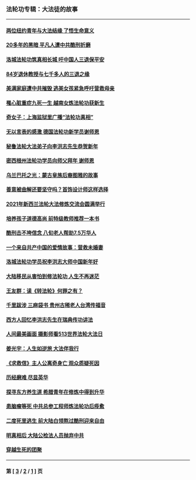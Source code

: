 ### 法轮功专辑：大法徒的故事
---
#### [两位纽约青年与大法结缘 了悟生命意义](../../pages/nf1147481/n14002785.md?08300430) 
#### [20多年的黑暗 平凡人遭中共酷刑折磨](../../pages/nf1147481/n13997976.md?08300430) 
#### [洛城法轮功筑真相长城 吁中国人三退保平安](../../pages/nf1147481/n13892471.md?08300430) 
#### [84岁退休教授与七千多人的三退之缘](../../pages/nf1147481/n13796650.md?08300430) 
#### [美满家庭遭中共摧毁 逃美女孩紧急呼吁营救母亲](../../pages/nf1147481/n13792859.md?08300430) 
#### [罹心脏重症九死一生 越南女炼法轮功获新生](../../pages/nf1147481/n13732766.md?08300430) 
#### [奇女子：上海监狱里广播“法轮功真相”](../../pages/nf1147481/n13726443.md?08300430) 
#### [无以言表的感激 德国法轮功新学员谢师恩](../../pages/nf1147481/n13543790.md?08300430) 
#### [秘鲁法轮大法弟子向李洪志先生恭贺新年](../../pages/nf1147481/n13540182.md?08300430) 
#### [密西根州法轮功学员向师父拜年 谢师恩](../../pages/nf1147481/n13538183.md?08300430) 
#### [乌兰巴托之光：蒙古皇族后裔图雅的故事](../../pages/nf1147481/n13155759.md?08300430) 
#### [善意被曲解还要坚守吗？首饰设计师这样选择](../../pages/nf1147481/n13077575.md?08300430) 
#### [2021年新西兰法轮大法修炼交流会圆满举行](../../pages/nf1147481/n13033149.md?08300430) 
#### [培养孩子道德高尚 前特级教师推荐一本书](../../pages/nf1147481/n12938640.md?08300430) 
#### [酷刑击不垮信念 八旬老人帮助7.5万华人](../../pages/nf1147481/n12880712.md?08300430) 
#### [一个来自共产中国的爱情故事：营救未婚妻](../../pages/nf1147481/n12778386.md?08300430) 
#### [洛城法轮功学员祝李洪志大师中国新年好](../../pages/nf1147481/n12724685.md?08300430) 
#### [大陆移民从害怕到修法轮功 人生不再迷茫](../../pages/nf1147481/n12414325.md?08300430) 
#### [王友群：读《转法轮》何罪之有？](../../pages/nf1147481/n12408647.md?08300430) 
#### [千里跋涉 三麻袋书 贵州古稀老人台湾传福音](../../pages/nf1147481/n12198750.md?08300430) 
#### [西方人回忆李洪志先生在瑞典传功讲法](../../pages/nf1147481/n12099607.md?08300430) 
#### [人间最美画面 摄影师看513世界法轮大法日](../../pages/nf1147481/n12094118.md?08300430) 
#### [姜光宇：人生如逆旅 大法伴我行](../../pages/nf1147481/n12088664.md?08300430) 
#### [《求救信》主人公离奇身亡 观众质疑死因](../../pages/nf1147481/n11845215.md?08300430) 
#### [历经磨难 尽显英华](../../pages/nf1147481/n11723297.md?08300430) 
#### [探寻东方养生道 希腊青年在修炼中得到升华](../../pages/nf1147481/n11494502.md?08300430) 
#### [患脑瘤等死 中共总参工程师炼法轮功后痊愈](../../pages/nf1147481/n11466682.md?08300430) 
#### [二度死里逃生 前大陆白领熬过酷刑迎来自由](../../pages/nf1147481/n11368594.md?08300430) 
#### [明真相后 大陆公检法人员抛弃中共](../../pages/nf1147481/n11358618.md?08300430) 
#### [穿越生死的团聚](../../pages/nf1147481/n11258922.md?08300430) 

---
#### 第 [ [3](./3.md?08300430) / [2](./2.md?08300430) / [1](./1.md?08300430) ] 页
